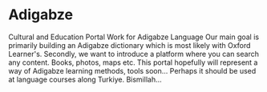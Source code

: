 # Adigabze
Cultural and Education Portal Work for Adigabze Language
Our main goal is primarily building an Adigabze dictionary which is most likely with Oxford Learner's. 
Secondly, we want to introduce a platform where you can search any content. Books, photos, maps etc.
This portal hopefully will represent a way of Adigabze learning methods, tools soon...
Perhaps it should be used at language courses along Turkiye.
Bismillah...
